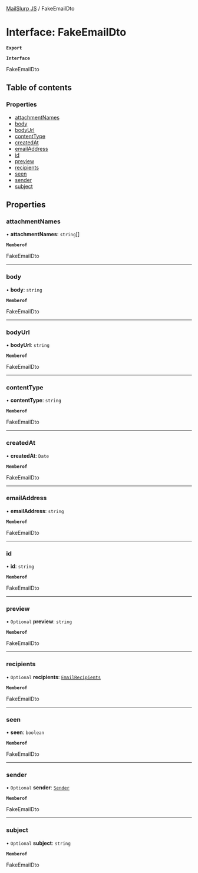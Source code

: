 [MailSlurp JS](../README.md) / FakeEmailDto

# Interface: FakeEmailDto

**`Export`**

**`Interface`**

FakeEmailDto

## Table of contents

### Properties

- [attachmentNames](FakeEmailDto.md#attachmentnames)
- [body](FakeEmailDto.md#body)
- [bodyUrl](FakeEmailDto.md#bodyurl)
- [contentType](FakeEmailDto.md#contenttype)
- [createdAt](FakeEmailDto.md#createdat)
- [emailAddress](FakeEmailDto.md#emailaddress)
- [id](FakeEmailDto.md#id)
- [preview](FakeEmailDto.md#preview)
- [recipients](FakeEmailDto.md#recipients)
- [seen](FakeEmailDto.md#seen)
- [sender](FakeEmailDto.md#sender)
- [subject](FakeEmailDto.md#subject)

## Properties

### attachmentNames

• **attachmentNames**: `string`[]

**`Memberof`**

FakeEmailDto

___

### body

• **body**: `string`

**`Memberof`**

FakeEmailDto

___

### bodyUrl

• **bodyUrl**: `string`

**`Memberof`**

FakeEmailDto

___

### contentType

• **contentType**: `string`

**`Memberof`**

FakeEmailDto

___

### createdAt

• **createdAt**: `Date`

**`Memberof`**

FakeEmailDto

___

### emailAddress

• **emailAddress**: `string`

**`Memberof`**

FakeEmailDto

___

### id

• **id**: `string`

**`Memberof`**

FakeEmailDto

___

### preview

• `Optional` **preview**: `string`

**`Memberof`**

FakeEmailDto

___

### recipients

• `Optional` **recipients**: [`EmailRecipients`](EmailRecipients.md)

**`Memberof`**

FakeEmailDto

___

### seen

• **seen**: `boolean`

**`Memberof`**

FakeEmailDto

___

### sender

• `Optional` **sender**: [`Sender`](Sender.md)

**`Memberof`**

FakeEmailDto

___

### subject

• `Optional` **subject**: `string`

**`Memberof`**

FakeEmailDto
